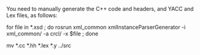 You need to manually generate the C++ code and headers, and YACC and Lex files, as follows: 

for file in *.xsd ; do rosrun xml_common xmlInstanceParserGenerator -i xml_common/ -a crcl/ -x $file ; done

mv *.cc *.hh *.lex *.y ../src
